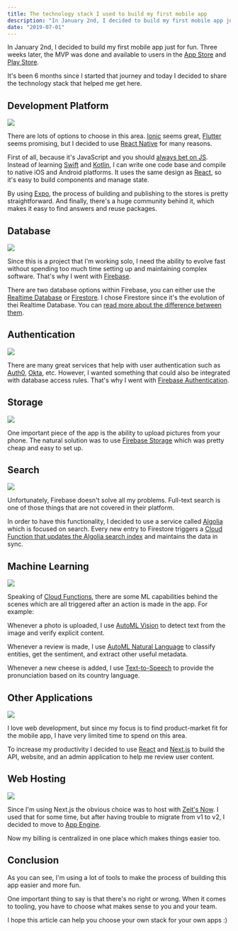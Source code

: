 ```yaml
---
title: The technology stack I used to build my first mobile app
description: "In January 2nd, I decided to build my first mobile app just for fun. Three weeks later, the MVP was done and available to users in the App Store and Play Store. It's been 6 months since I started that journey and today I decided to share the technology stack that helped me get here."
date: "2019-07-01"
---
```


In January 2nd, I decided to build my first mobile app just for fun. Three weeks later, the MVP was done and available to users in the [App Store](https://itunes.apple.com/us/app/le-cheese/id1449930676) and [Play Store](https://play.google.com/store/apps/details?id=com.lecheese.app).

It's been 6 months since I started that journey and today I decided to share the technology stack that helped me get here.

## Development Platform

![](/static/img/posts/app-tooling-dev.png)

There are lots of options to choose in this area. [Ionic](https://ionicframework.com/) seems great, [Flutter](https://flutter.dev/) seems promising, but I decided to use [React Native](https://facebook.github.io/react-native/) for many reasons.

First of all, because it's JavaScript and you should [always bet on JS](http://brendaneich.github.io/ModernWeb.tw-2015/#74). Instead of learning [Swift](https://developer.apple.com/swift/) and [Kotlin](https://kotlinlang.org/), I can write one code base and compile to native iOS and Android platforms. It uses the same design as [React](https://reactjs.org/), so it's easy to build components and manage state.

By using [Expo](https://expo.io/), the process of building and publishing to the stores is pretty straightforward. And finally, there's a huge community behind it, which makes it easy to find answers and reuse packages.

## Database

![](/static/img/posts/app-tooling-database.png)

Since this is a project that I'm working solo, I need the ability to evolve fast without spending too much time setting up and maintaining complex software. That's why I went with [Firebase](https://firebase.google.com/).

There are two database options within Firebase, you can either use the [Realtime Database](https://firebase.google.com/docs/database) or [Firestore](https://firebase.google.com/docs/firestore). I chose Firestore since it's the evolution of thei Realtime Database. You can [read more about the difference between them](https://firebase.google.com/docs/firestore/rtdb-vs-firestore).

## Authentication

![](/static/img/posts/app-tooling-auth.png)

There are many great services that help with user authentication such as [Auth0](https://auth0.com/), [Okta](https://www.okta.com/), etc. However, I wanted something that could also be integrated with database access rules. That's why I went with [Firebase Authentication](https://firebase.google.com/docs/auth).

## Storage

![](/static/img/posts/app-tooling-storage.png)

One important piece of the app is the ability to upload pictures from your phone. The natural solution was to use [Firebase Storage](https://firebase.google.com/docs/storage) which was pretty cheap and easy to set up.

## Search

![](/static/img/posts/app-tooling-search.png)

Unfortunately, Firebase doesn't solve all my problems. Full-text search is one of those things that are not covered in their platform.

In order to have this functionality, I decided to use a service called [Algolia](https://www.algolia.com/) which is focused on search. Every new entry to Firestore triggers a [Cloud Function that updates the Algolia search index](https://firebase.google.com/docs/firestore/solutions/search) and maintains the data in sync.

## Machine Learning

![](/static/img/posts/app-tooling-ml.png)

Speaking of [Cloud Functions](https://firebase.google.com/docs/functions), there are some ML capabilities behind the scenes which are all triggered after an action is made in the app. For example:

Whenever a photo is uploaded, I use [AutoML Vision](https://cloud.google.com/vision/) to detect text from the image and verify explicit content.

Whenever a review is made, I use [AutoML Natural Language](https://cloud.google.com/natural-language/) to classify entities, get the sentiment, and extract other useful metadata.

Whenever a new cheese is added, I use [Text-to-Speech](https://cloud.google.com/text-to-speech/) to provide the pronunciation based on its country language.

## Other Applications

![](/static/img/posts/app-tooling-other.png)

I love web development, but since my focus is to find product-market fit for the mobile app, I have very limited time to spend on this area.

To increase my productivity I decided to use [React](https://reactjs.org/) and [Next.js](https://nextjs.org/) to build the API, website, and an admin application to help me review user content.

## Web Hosting

![](/static/img/posts/app-tooling-host.png)

Since I'm using Next.js the obvious choice was to host with [Zeit's Now](https://zeit.co/now). I used that for some time, but after having trouble to migrate from v1 to v2, I decided to move to [App Engine](https://cloud.google.com/appengine/).

Now my billing is centralized in one place which makes things easier too.

## Conclusion

As you can see, I'm using a lot of tools to make the process of building this app easier and more fun.

One important thing to say is that there's no right or wrong. When it comes to tooling, you have to choose what makes sense to you and your team.

I hope this article can help you choose your own stack for your own apps :)
